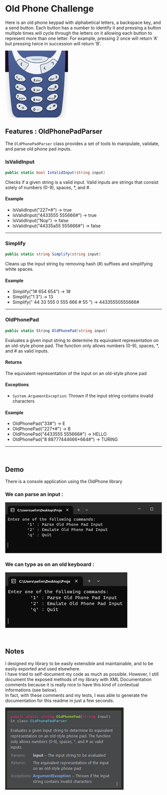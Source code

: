 ﻿# Old Phone Challenge

Here is an old phone keypad with alphabetical letters, a backspace
key, and a send
button.
Each button has a number to identify it and pressing a button
multiple times will
cycle through the letters on it allowing each
button to represent more than one letter.
For example, pressing 2 once will return ‘A’ but pressing twice in
succession will return
‘B’.

<img style="width:40%" src="img/phonepad.png">
<br>


## Features : OldPhonePadParser

The `OldPhonePadParser` class provides a set of tools to manipulate, validate, and parse old phone pad inputs.

### IsValidInput
```csharp
public static bool IsValidInput(string input)
```
Checks if a given string is a valid input. Valid inputs are strings that consist solely of numbers (0-9), spaces, *, and #.

#### Example
- IsValidInput("227*#") &#8594; true
- IsValidInput("4433555 555666#") &#8594; true
- IsValidInput("Nop") &#8594; false
- IsValidInput("44335a55 555666#") &#8594; false

---

### Simplify
```csharp
public static string Simplify(string input)
```
Cleans up the input string by removing hash (#) suffixes and simplifying white spaces.

#### Example
- Simplify("1#  654 654") &#8594; 1#
- Simplify("1   3") &#8594; 13
- Simplify("   44 33 555 0   555 666  #  55 ") &#8594; 44335550555666#

---

### OldPhonePad
```csharp
public static String OldPhonePad(string input)
```
Evaluates a given input string to determine its equivalent representation on an old-style phone pad. The function only allows numbers (0-9), spaces, *, and # as valid inputs.

#### Returns
The equivalent representation of the input on an old-style phone pad

#### Exceptions
- `System.ArgumentException`: Thrown if the input string contains invalid characters

#### Example
- OldPhonePad("33#") &#8594; E
- OldPhonePad("227*#") &#8594; B
- OldPhonePad("4433555 555666#") &#8594; HELLO
- OldPhonePad("8 88777444666*664#") &#8594; TURING

---

<br>

## Demo

There is a console application using the OldPhone library 

### We can parse an input :
![Parse](img/Parse.gif)

### We can type as on an old keyboard :
![Emulate](img/Emulate.gif)

<br>

## Notes

I designed my library to be easily extensible and maintainable, and to be easily exported and used elsewhere.  
I have tried to self-document my code as much as possible. However, I still document the exposed methods of my library with XML Documentation comments because it is really nice to have this kind of contextual informations (see below).  
In fact, with these comments and my tests, I was able to generate the documentation for this readme in just a few seconds.

![Doc](img/doc.png)

